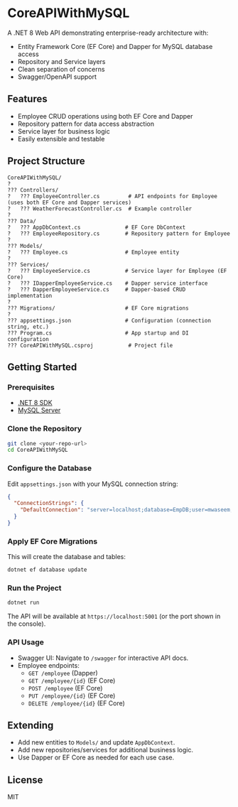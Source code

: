 # CoreAPIWithMySQL

A .NET 8 Web API demonstrating enterprise-ready architecture with:
- Entity Framework Core (EF Core) and Dapper for MySQL database access
- Repository and Service layers
- Clean separation of concerns
- Swagger/OpenAPI support

## Features
- Employee CRUD operations using both EF Core and Dapper
- Repository pattern for data access abstraction
- Service layer for business logic
- Easily extensible and testable

## Project Structure

```
CoreAPIWithMySQL/
?
??? Controllers/
?   ??? EmployeeController.cs         # API endpoints for Employee (uses both EF Core and Dapper services)
?   ??? WeatherForecastController.cs  # Example controller
?
??? Data/
?   ??? AppDbContext.cs              # EF Core DbContext
?   ??? EmployeeRepository.cs        # Repository pattern for Employee
?
??? Models/
?   ??? Employee.cs                  # Employee entity
?
??? Services/
?   ??? EmployeeService.cs           # Service layer for Employee (EF Core)
?   ??? IDapperEmployeeService.cs    # Dapper service interface
?   ??? DapperEmployeeService.cs     # Dapper-based CRUD implementation
?
??? Migrations/                      # EF Core migrations
?
??? appsettings.json                 # Configuration (connection string, etc.)
??? Program.cs                       # App startup and DI configuration
??? CoreAPIWithMySQL.csproj           # Project file
```

## Getting Started

### Prerequisites
- [.NET 8 SDK](https://dotnet.microsoft.com/download)
- [MySQL Server](https://dev.mysql.com/downloads/mysql/)

### Clone the Repository
```sh
git clone <your-repo-url>
cd CoreAPIWithMySQL
```

### Configure the Database
Edit `appsettings.json` with your MySQL connection string:
```json
{
  "ConnectionStrings": {
    "DefaultConnection": "server=localhost;database=EmpDB;user=mwaseem;password=Riyadh@123"
  }
}
```

### Apply EF Core Migrations
This will create the database and tables:
```sh
dotnet ef database update
```

### Run the Project
```sh
dotnet run
```

The API will be available at `https://localhost:5001` (or the port shown in the console).

### API Usage
- Swagger UI: Navigate to `/swagger` for interactive API docs.
- Employee endpoints:
  - `GET /employee` (Dapper)
  - `GET /employee/{id}` (EF Core)
  - `POST /employee` (EF Core)
  - `PUT /employee/{id}` (EF Core)
  - `DELETE /employee/{id}` (EF Core)

## Extending
- Add new entities to `Models/` and update `AppDbContext`.
- Add new repositories/services for additional business logic.
- Use Dapper or EF Core as needed for each use case.

## License
MIT
